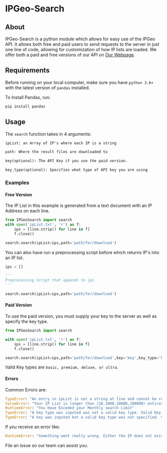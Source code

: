# IPGeo-Search

## About

IPGeo-Search is a python module which allows for easy use of the IPGeo API. It allows both free and paid users to send requests to the server in just one line of code, allowing for customization of how IP lists are loaded. We offer both a paid and free versions of our API on [Our Webpage](http://ipgeo.azurewebsites.net/).

## Requirements

Before running on your local computer, make sure you have `python 3.6+` with the latest version of `pandas` installed.

To Install Pandas, run:

```cmd
pip install pandas
```

## Usage

The `search` function takes in 4 arguments:

```txt
ipList: an Array of IP's where each IP is a string

path: Where the result files are downloaded to

key(optional): The API Key if you use the paid version.

key_type(optional): Specifies what type of API key you are using
```

### Examples

#### Free Version

The IP List in this example is generated from a text document with an IP Address on each line.

```python
from IPGeoSearch import search
with open('ipList.txt', 'r') as f:
    ips = [line.strip() for line in f]
    f.close()

search.search(ipList=ips,path='path/for/download')
```

You can also have run a preprocessing script before which returns IP's into an IP list.

```python
ips = []

'''
Preprocessing Script that appends to ips
'''

search.search(ipList=ips,path='path/for/download')
```

#### Paid Version

To use the paid version, you must supply your key to the server as well as specify the key type.

```python
from IPGeoSearch import search

with open('ipList.txt', 'r') as f:
    ips = [line.strip() for line in f]
    f.close()

search.search(ipList=ips,path='path/for/download',key='key',key_type='key_type)
```

Valid Key types are `basic, premium, deluxe, or ultra`.

#### Errors

Common Errors are:

```python
TypeError: "An entry in ipList is not a string at line and cannot be read by the server"
ValueError: "Your IP List is longer than (10,1000,10000,100000) entires, which is more than alloted for your version. Sending it would result in an error from the server. Please shorten your list so that all your IP's may be processed."
RuntimeError: "You Have Exceded your Monthly search Limit"
TypeError: "A key type was inputed was not a valid key type. Valid Key types are: basic, premium, deluxe, and ultra"
TypeError: "A key was inputed but a valid key type was not specified. Valid Key types are: basic, premium, deluxe, and ultra"
```

If you receive an error like:

```python
RuntimeError: "Something went really wrong. Either the IP does not exist in the database, they key is not valid, server is down, or another error occured. Check x.x.x.x.json for more details and file an issue if you are unable to solve the problem."
```

File an issue so our team can assist you.
